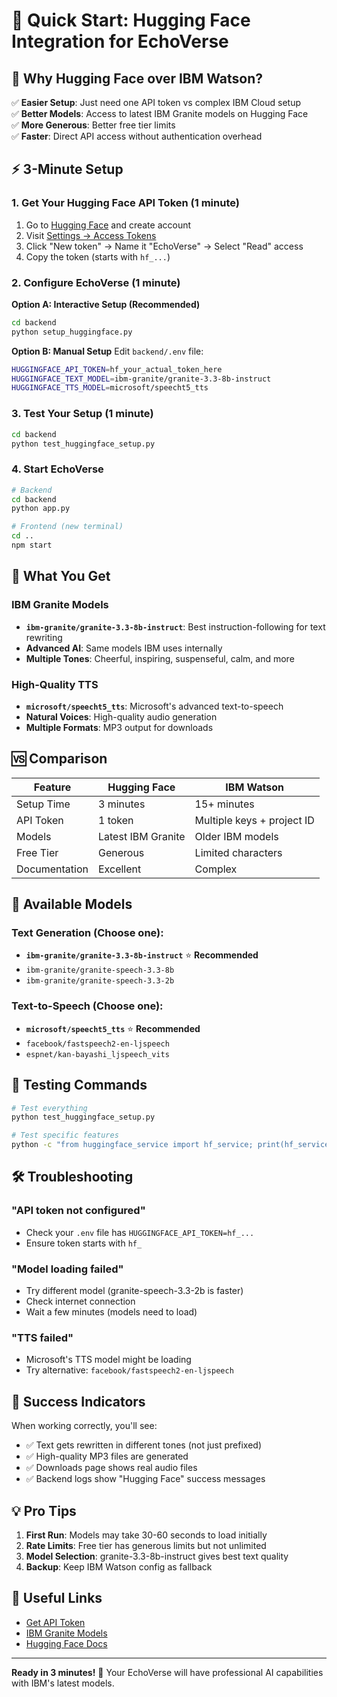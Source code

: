 # 🚀 Quick Start: Hugging Face Integration for EchoVerse

## 🎯 Why Hugging Face over IBM Watson?

✅ **Easier Setup**: Just need one API token vs complex IBM Cloud setup  
✅ **Better Models**: Access to latest IBM Granite models on Hugging Face  
✅ **More Generous**: Better free tier limits  
✅ **Faster**: Direct API access without authentication overhead  

## ⚡ 3-Minute Setup

### 1. Get Your Hugging Face API Token (1 minute)

1. Go to [Hugging Face](https://huggingface.co/join) and create account
2. Visit [Settings → Access Tokens](https://huggingface.co/settings/tokens)
3. Click "New token" → Name it "EchoVerse" → Select "Read" access
4. Copy the token (starts with `hf_...`)

### 2. Configure EchoVerse (1 minute)

**Option A: Interactive Setup (Recommended)**
```bash
cd backend
python setup_huggingface.py
```

**Option B: Manual Setup**
Edit `backend/.env` file:
```bash
HUGGINGFACE_API_TOKEN=hf_your_actual_token_here
HUGGINGFACE_TEXT_MODEL=ibm-granite/granite-3.3-8b-instruct
HUGGINGFACE_TTS_MODEL=microsoft/speecht5_tts
```

### 3. Test Your Setup (1 minute)

```bash
cd backend
python test_huggingface_setup.py
```

### 4. Start EchoVerse

```bash
# Backend
cd backend
python app.py

# Frontend (new terminal)
cd ..
npm start
```

## 🤖 What You Get

### IBM Granite Models
- **`ibm-granite/granite-3.3-8b-instruct`**: Best instruction-following for text rewriting
- **Advanced AI**: Same models IBM uses internally
- **Multiple Tones**: Cheerful, inspiring, suspenseful, calm, and more

### High-Quality TTS
- **`microsoft/speecht5_tts`**: Microsoft's advanced text-to-speech
- **Natural Voices**: High-quality audio generation
- **Multiple Formats**: MP3 output for downloads

## 🆚 Comparison

| Feature | Hugging Face | IBM Watson |
|---------|-------------|------------|
| Setup Time | 3 minutes | 15+ minutes |
| API Token | 1 token | Multiple keys + project ID |
| Models | Latest IBM Granite | Older IBM models |
| Free Tier | Generous | Limited characters |
| Documentation | Excellent | Complex |

## 🔧 Available Models

### Text Generation (Choose one):
- **`ibm-granite/granite-3.3-8b-instruct`** ⭐ **Recommended**
- `ibm-granite/granite-speech-3.3-8b`
- `ibm-granite/granite-speech-3.3-2b`

### Text-to-Speech (Choose one):
- **`microsoft/speecht5_tts`** ⭐ **Recommended**
- `facebook/fastspeech2-en-ljspeech`
- `espnet/kan-bayashi_ljspeech_vits`

## 🧪 Testing Commands

```bash
# Test everything
python test_huggingface_setup.py

# Test specific features
python -c "from huggingface_service import hf_service; print(hf_service.rewrite_text('Hello world', 'cheerful'))"
```

## 🛠️ Troubleshooting

### "API token not configured"
- Check your `.env` file has `HUGGINGFACE_API_TOKEN=hf_...`
- Ensure token starts with `hf_`

### "Model loading failed"  
- Try different model (granite-speech-3.3-2b is faster)
- Check internet connection
- Wait a few minutes (models need to load)

### "TTS failed"
- Microsoft's TTS model might be loading
- Try alternative: `facebook/fastspeech2-en-ljspeech`

## 🎉 Success Indicators

When working correctly, you'll see:
- ✅ Text gets rewritten in different tones (not just prefixed)
- ✅ High-quality MP3 files are generated
- ✅ Downloads page shows real audio files
- ✅ Backend logs show "Hugging Face" success messages

## 💡 Pro Tips

1. **First Run**: Models may take 30-60 seconds to load initially
2. **Rate Limits**: Free tier has generous limits but not unlimited
3. **Model Selection**: granite-3.3-8b-instruct gives best text quality
4. **Backup**: Keep IBM Watson config as fallback

## 🔗 Useful Links

- [Get API Token](https://huggingface.co/settings/tokens)
- [IBM Granite Models](https://huggingface.co/collections/ibm-granite/granite-3-language-models-6759706c8f81b3ad8b9c8c0c)
- [Hugging Face Docs](https://huggingface.co/docs/api-inference/index)

---

**Ready in 3 minutes!** 🚀 Your EchoVerse will have professional AI capabilities with IBM's latest models.
